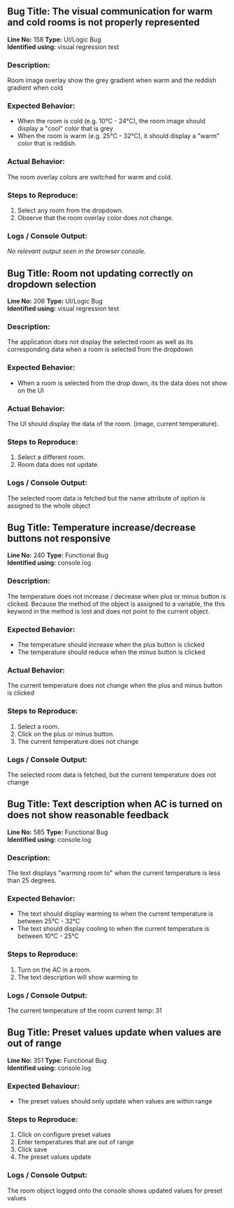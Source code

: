 ## Bug Title: The visual communication for warm and cold rooms is not properly represented

**Line No:** 158
**Type:** UI/Logic Bug  
**Identified using:** visual regression test

### Description:

Room image overlay show the grey gradient when warm and the reddish gradient when cold

### Expected Behavior:

- When the room is cold (e.g. 10°C - 24°C), the room image should display a "cool" color that is grey
- When the room is warm (e.g. 25°C - 32°C), it should display a "warm" color that is reddish.

### Actual Behavior:

The room overlay colors are switched for warm and cold.

### Steps to Reproduce:

1. Select any room from the dropdown.
2. Observe that the room overlay color does not change.

### Logs / Console Output:

_No relevant output seen in the browser console._

## Bug Title: Room not updating correctly on dropdown selection

**Line No:** 206
**Type:** UI/Logic Bug  
**Identified using:** visual regression test

### Description:

The application does not display the selected room as well as its corresponding data when a room is selected from the dropdown

### Expected Behavior:

- When a room is selected from the drop down, its the data does not show on the UI

### Actual Behavior:

The UI should display the data of the room. (image, current temperature).

### Steps to Reproduce:

1. Select a different room.
2. Room data does not update.

### Logs / Console Output:

The selected room data is fetched but the name attribute of option is assigned to the whole object

## Bug Title: Temperature increase/decrease buttons not responsive

**Line No:** 240
**Type:** Functional Bug  
**Identified using:** console.log

### Description:

The temperature does not increase / decrease when plus or minus button is clicked. Because the method of the object is assigned to a variable, the this keyword in the method is lost and does not point to the current object.

### Expected Behavior:

- The temperature should increase when the plus button is clicked
- The temperature should reduce when the minus button is clicked

### Actual Behavior:

The current temperature does not change when the plus and minus button is clicked

### Steps to Reproduce:

1. Select a room.
2. Click on the plus or minus button.
3. The current temperature does not change

### Logs / Console Output:

The selected room data is fetched, but the current temperature does not change

## Bug Title: Text description when AC is turned on does not show reasonable feedback

**Line No:** 585
**Type:** Functional Bug  
**Identified using:** console.log

### Description:


The text displays "warming room to" when the current temperature is less than 25 degrees.

### Expected Behavior:

- The text should display warming to when the current temperature is between 25°C - 32°C
- The text should display cooling to when the current temperature is between 10°C - 25°C

### Steps to Reproduce:

1. Turn on the AC in a room.
2. The text description will show warming to

### Logs / Console Output:

The current temperature of the room
current temp: 31


## Bug Title: Preset values update when values are out of range

**Line No:** 351
**Type:** Functional Bug  
**Identified using:** console.log

### Expected Behaviour:

- The preset values should only update when values are within range

### Steps to Reproduce:

1. Click on configure preset values
2. Enter temperatures that are out of range
3. Click save
4. The preset values update

### Logs / Console Output:

The room object logged onto the console shows updated values for preset values

